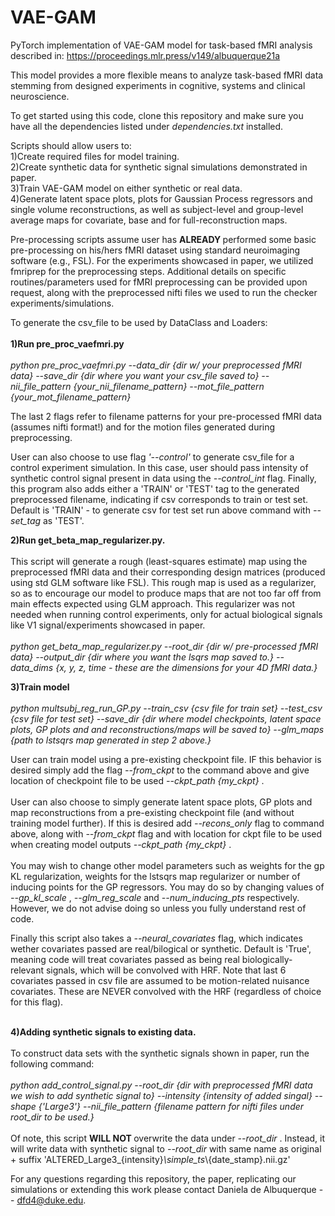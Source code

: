# VAE-GAM

PyTorch implementation of VAE-GAM model for task-based fMRI analysis described in: https://proceedings.mlr.press/v149/albuquerque21a <br>

This model provides a more flexible means to analyze task-based fMRI data stemming from designed experiments in cognitive, systems
and clinical neuroscience. <br>

To get started using this code, clone this repository and make sure you have all the dependencies listed under <em> dependencies.txt </em> installed. <br>

Scripts should allow users to: <br>
1)Create required files for model training.<br>
2)Create synthetic data for synthetic signal simulations demonstrated in paper. <br>
3)Train VAE-GAM model on either synthetic or real data. <br>
4)Generate latent space plots, plots for Gaussian Process regressors and single volume reconstructions,
as well as subject-level and group-level average maps for covariate, base and for
full-reconstruction maps. <br>

Pre-processing scripts assume user has <strong> ALREADY </strong> performed some basic pre-processing on his/hers fMRI dataset using standard neuroimaging software (e.g., FSL).
For the experiments showcased in paper, we utilized fmriprep for the preprocessing steps. Additional details on specific routines/parameters used for fMRI preprocessing can be provided upon
request, along with the preprocessed nifti files we used to run the checker experiments/simulations.

To generate the csv_file to be used by DataClass and Loaders: <br>
<br>
<strong> 1)Run pre_proc_vaefmri.py </strong> <br>
<br>
  <em> python pre_proc_vaefmri.py --data_dir {dir w/ your preprocessed fMRI data} --save_dir {dir where you want your csv_file saved to} --nii_file_pattern {your_nii_filename_pattern} --mot_file_pattern {your_mot_filename_pattern} </em> <br>

  The last 2 flags refer to filename patterns for your pre-processed fMRI data (assumes nifti format!) and for the motion files generated during preprocessing. <br>

  User can also choose to use flag <em> '--control' </em> to generate csv_file for a control experiment simulation. In this case, user should pass intensity of synthetic control signal present in data using the <em> --control_int </em> flag. Finally, this program also adds either a 'TRAIN' or 'TEST' tag to the generated preprocessed filename, indicating if csv corresponds to train or test set. Default is 'TRAIN' - to generate csv for test set run above command with <em> --set_tag </em> as 'TEST'.

 <strong> 2)Run get_beta_map_regularizer.py. </strong> <br>
 <br>
  This script will generate a rough (least-squares estimate) map using the preprocessed fMRI data and their corresponding design matrices (produced using std GLM software like FSL). This rough map is used as a regularizer, so as to encourage our model to produce maps that are not too far off from main effects expected using GLM approach. This regularizer was not needed when running control experiments, only for actual biological signals like V1 signal/experiments showcased in paper. <br>
  <br>
  <em> python get_beta_map_regularizer.py --root_dir {dir w/ pre-processed fMRI data} --output_dir {dir where you want the lsqrs map saved to.} --data_dims {x, y, z, time - these are the dimensions for your 4D fMRI data.}<br></em>

 <strong>  3)Train model </strong> <br>
 <br>
 <em> python multsubj_reg_run_GP.py --train_csv {csv file for train set} --test_csv {csv file for test set} --save_dir {dir where model checkpoints, latent space plots, GP plots and
 and reconstructions/maps will be saved to} --glm_maps {path to lstsqrs map generated in step 2 above.}</em> <br>

 User can train model using a pre-existing checkpoint file. IF this behavior is desired simply add the flag <em> --from_ckpt </em> to the command above and give
 location of checkpoint file to be used <em> --ckpt_path {my_ckpt} </em>. <br>
 <br>
 User can also choose to simply generate latent space plots, GP plots and map reconstructions from a pre-existing checkpoint file (and without training model
 further). If this is desired add <em> --recons_only </em> flag to command above, along with <em> --from_ckpt </em> flag and with location for
 ckpt file to be used when creating model outputs <em> --ckpt_path {my_ckpt} </em>. <br>
 <br>
 You may wish to change other model parameters such as weights for the gp KL regularization, weights for the lstsqrs map regularizer or number of inducing points for the GP regressors. You may do so
 by changing values of <em> --gp_kl_scale </em> , <em> --glm_reg_scale </em> and <em> --num_inducing_pts </em> respectively. However, we do not advise doing so unless you fully understand rest of code.
 <br>

 Finally this script also takes a <em> --neural_covariates </em> flag, which indicates wether covariates passed are real/bilogical or synthetic. Default is 'True', meaning code will treat covariates passed as being real biologically-relevant signals, which will be convolved with HRF. Note that last 6 covariates passed in csv file are assumed to be motion-related nuisance covariates. These are NEVER convolved with the HRF (regardless of choice for this flag).
<br>
<br>

<strong> 4)Adding synthetic signals to existing data. </strong> <br>
  <br>
To construct data sets with the synthetic signals shown in paper, run the following command: <br>
<br>
<em> python add_control_signal.py --root_dir {dir with preprocessed fMRI data we wish to add synthetic signal to} --intensity {intensity of added singal} --shape {'Large3'} --nii_file_pattern {filename pattern for nifti files under root_dir to be used.}</em><br>
<br>
Of note, this script <strong> WILL NOT </strong> overwrite the data under <em> --root_dir </em>.
Instead, it will write data with synthetic signal to <em> --root_dir </em> with same name as original + suffix 'ALTERED_Large3_{intensity}_\\simple_ts_\\{date_stamp}.nii.gz' <br>

For any questions regarding this repository, the paper, replicating our simulations or extending this work please contact Daniela de Albuquerque -- dfd4@duke.edu.
<br>
